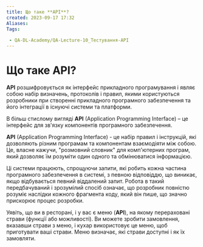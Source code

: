 ```yaml
---
title: Що таке **API**?
created: 2023-09-17 17:32
Aliases:
Tags: 
 
 - QA-DL-Academy/QA-Lecture-10_Тестування-АPІ
---
```

# Що таке **API**?

**API** розшифровується як інтерфейс прикладного програмування і являє собою набір визначень, протоколів і правил, якими користуються розробники при створенні прикладного програмного забезпечення та його інтеграції в існуючі системи та платформи.

В більш стислому вигляді **API** (Application Programming Interface) – це інтерфейс для зв'язку компонентів програмного забезпечення.

**API** (Application Programming Interface) - це набір правил і інструкцій, які дозволяють різним програмам та компонентам взаємодіяти між собою. Це, власне кажучи, "розмовний словник" для комп'ютерних програм, який дозволяє їм розуміти один одного та обмінюватися інформацією.

Ці системи працюють, спрощуючи запити, які робить кожна частина програмного забезпечення в системі, з певною відповіддю, що виникає, якщо відбувається певний віддалений запит. Робота в такий передбачуваний і зрозумілий спосіб означає, що розробник повністю розуміє наслідки кожного фрагмента коду, який він пише, що значно прискорює процес розробки.

Уявіть, що ви в ресторані, і у вас є меню (**API**), на якому перераховані страви (функції або можливості). Ви можете зробити замовлення, вказавши страви з меню, і кухар використовує це меню, щоб приготувати ваші страви. Меню визначає, які страви доступні і як їх замовляти.
